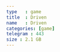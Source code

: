 ```yaml
---
type   : game
title  : Driven
name   : Driven
categories: [game]
telegram : 443
size : 2.1 GB
---
```



